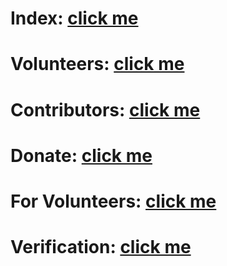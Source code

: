 # Index: [click me](https://kah3vich.github.io/Islam/public/index.html)

# Volunteers: [click me](https://kah3vich.github.io/Islam/public/volunteers.html)

# Contributors: [click me](https://kah3vich.github.io/Islam/public/contributors.html)

# Donate: [click me](https://kah3vich.github.io/Islam/public/donate.html)

# For Volunteers: [click me](https://kah3vich.github.io/Islam/public/for_volunteers.html)

# Verification: [click me](https://kah3vich.github.io/Islam/public/verification.html)
